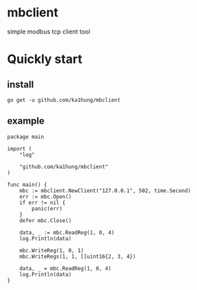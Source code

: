 # mbclient
simple modbus tcp client tool

# Quickly start

## install

    go get -u github.com/ka1hung/mbclient

## example

    package main

    import (
        "log"

        "github.com/ka1hung/mbclient"
    )

    func main() {
        mbc := mbclient.NewClient("127.0.0.1", 502, time.Second)
        err := mbc.Open()
        if err != nil {
            panic(err)
        }
        defer mbc.Close()

        data, _ := mbc.ReadReg(1, 0, 4)
        log.Println(data)

        mbc.WriteReg(1, 0, 1)
        mbc.WriteRegs(1, 1, []uint16{2, 3, 4})

        data, _ = mbc.ReadReg(1, 0, 4)
        log.Println(data)
    }
